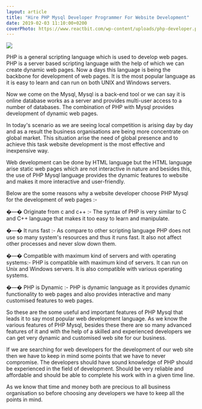 ```yaml
---
layout: article
title: "Hire PHP Mysql Developer Programmer For Website Development"
date: 2019-02-03 11:10:00+0200
coverPhoto: https://www.reactbit.com/wp-content/uploads/php-developer.png
---
```



![](https://www.reactbit.com/wp-content/uploads/php-developer.png)

PHP is a general scripting language which is used to develop web pages. PHP is a server based scripting language with the help of which we can create dynamic web pages. Now a days this language is being the backbone for development of web pages. It is the most popular language as it is easy to learn and can run on both UNIX and Windows servers.

Now we come on the Mysql, Mysql is a back-end tool or we can say it is online database works as a server and provides multi-user access to a number of databases.
The combination of PHP with Mysql provides development of dynamic web pages.

In today's scenario as we are seeing local competition is arising day by day and as a result the business organisations are being more concentrate on global market. This situation arise the need of global presence and to achieve this task website development is the most effective and inexpensive way.

Web development can be done by HTML language but the HTML language arise static web pages which are not interactive in nature and besides this, the use of PHP Mysql language provides the dynamic features to website and makes it more interactive and user-friendly.

Below are the some reasons why a website developer choose PHP Mysql for the development of web pages :-

�—� Originate from c and c++ :- The syntax of PHP is very similar to C and C++ language that makes it too easy to learn and manipulate.

�—� It runs fast :- As compare to other scripting language PHP does not use so many system's resources and thus it runs fast. It also not affect other processes and never slow down them.

�—� Compatible with maximum kind of servers and with operating systems:- PHP is compatible with maximum kind of servers. It can run on Unix and Windows servers. It is also compatible with various operating systems.

�—� PHP is Dynamic :- PHP is dynamic language as it provides dynamic functionality to web pages and also provides interactive and many customised features to web pages.

So these are the some useful and important features of PHP Mysql that leads it to say most popular web development language. As we know the various features of PHP Mysql, besides these there are so many advanced features of it and with the help of a skilled and experienced developers we can get very dynamic and customised web site for our business.

If we are searching for web developers for the development of our web site then we have to keep in mind some points that we have to never compromise. The developers should have sound knowledge of PHP should be experienced in the field of development. Should be very reliable and affordable and should be able to complete his work with in a given time line.

As we know that time and money both are precious to all business organisation so before choosing any developers we have to keep all the points in mind.

